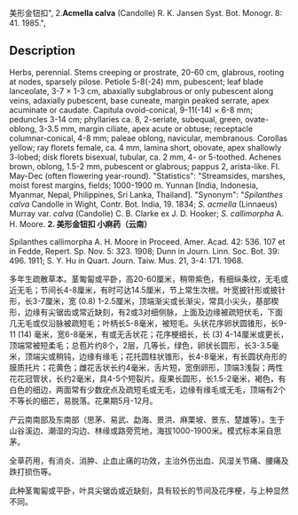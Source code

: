美形金钮扣",
2.**Acmella calva** (Candolle) R. K. Jansen Syst. Bot. Monogr. 8: 41. 1985.",

## Description
Herbs, perennial. Stems creeping or prostrate, 20-60 cm, glabrous, rooting at nodes, sparsely pilose. Petiole 5-8(-24) mm, pubescent; leaf blade lanceolate, 3-7 × 1-3 cm, abaxially subglabrous or only pubescent along veins, adaxially pubescent, base cuneate, margin peaked serrate, apex acuminate or caudate. Capitula ovoid-conical, 9-11(-14) × 6-8 mm; peduncles 3-14 cm; phyllaries ca. 8, 2-seriate, subequal, green, ovate-oblong, 3-3.5 mm, margin ciliate, apex acute or obtuse; receptacle columnar-conical, 4-8 mm; paleae oblong, navicular, membranous. Corollas yellow; ray florets female, ca. 4 mm, lamina short, obovate, apex shallowly 3-lobed; disk florets bisexual, tubular, ca. 2 mm, 4- or 5-toothed. Achenes brown, oblong, 1.5-2 mm, pubescent or glabrous; pappus 2, arista-like. Fl. May-Dec (often flowering year-round).
  "Statistics": "Streamsides, marshes, moist forest margins, fields; 1000-1900 m. Yunnan [India, Indonesia, Myanmar, Nepal, Philippines, Sri Lanka, Thailand].
  "Synonym": "*Spilanthes calva* Candolle in Wight, Contr. Bot. India, 19. 1834; *S. acmella* (Linnaeus) Murray var. *calva* (Candolle) C. B. Clarke ex J. D. Hooker; *S. callimorpha* A. H. Moore.
**2. 美形金钮扣 小麻药（云南）**

Spilanthes callimorpha A. H. Moore in Proceed. Amer. Acad. 42: 536. 107 et in Fedde, Repert. Sp. Nov. 5: 323. 1908; Dunn in Journ. Linn. Soc. Bot. 39: 496. 1911; S. Y. Hu in Quart. Journ. Taiw. Mus. 21, 3-4: 171. 1968.

多年生疏散草本。茎匍匐或平卧，高20-60厘米，稍带紫色，有细纵条纹，无毛或近无毛；节间长4-8厘米，有时可达14.5厘米，节上常生次根。叶宽披针形或披针形，长3-7厘米，宽 (0.8) 1-2.5厘米，顶端渐尖或长渐尖，常具小尖头，基部楔形，边缘有尖锯齿或常近缺刻，有2或3对细侧脉，上面及边缘被疏短伏毛，下面几无毛或仅沿脉被疏短毛；叶柄长5-8毫米，被短毛。头状花序卵状圆锥形，长9-11 (14) 毫米，宽6-8毫米，有或无舌状花；花序梗细长，长 (3) 4-14厘米或更长，顶端常被短柔毛；总苞片约8个，2层，几等长，绿色，卵状长圆形，长3-3.5毫米，顶端尖或稍钝，边缘有缘毛；花托圆柱状锥形，长4-8毫米，有长圆状舟形的膜质托片；花黄色；雌花舌状长约4毫米，舌片短，宽倒卵形，顶端3浅裂；两性花花冠管状，长约2毫米，具4-5个短裂片。瘦果长圆形，长1.5-2毫米，褐色，有白色的细边，两面常有少数疣点及疏短毛或无毛，边缘有缘毛或无毛，顶端有2个不等长的细芒，易脱落。花果期5月-12月。

产云南南部及东南部（思茅、易武、勐海、景洪、麻栗坡、景东、楚雄等）。生于山谷溪边、潮湿的沟边、林缘或路旁荒地，海拔1000-1900米。模式标本采自思茅。

全草药用，有消炎、消肿、止血止痛的功效，主治外伤出血、风湿关节痛、腰痛及跌打损伤等。

此种茎匍匐或平卧，叶具尖锯齿或近缺刻，具有较长的节间及花序梗，与上种显然不同。
